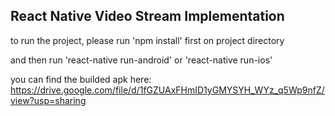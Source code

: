 ## React Native Video Stream Implementation

to run the project, please run 'npm install' first on project directory

and then run 'react-native run-android' or 'react-native run-ios'

you can find the builded apk here: https://drive.google.com/file/d/1fGZUAxFHmID1yGMYSYH_WYz_q5Wp9nfZ/view?usp=sharing
